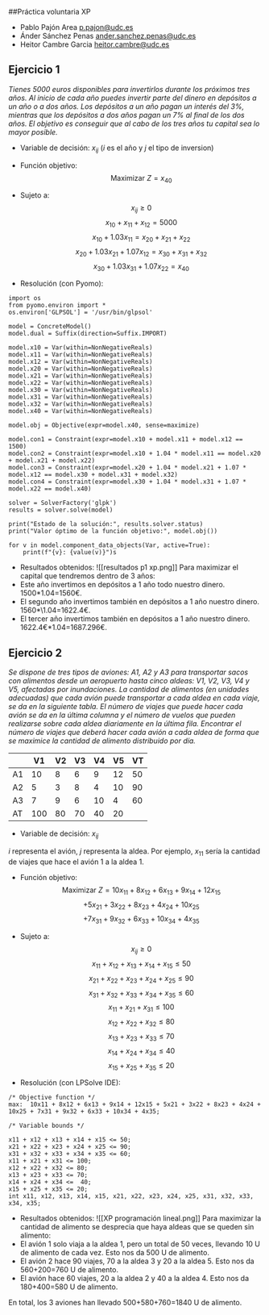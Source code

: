 ##Práctica voluntaria XP

+ Pablo Pajón Area
p.pajon@udc.es
+ Ánder Sánchez Penas
ander.sanchez.penas@udc.es
+ Heitor Cambre Garcia
heitor.cambre@udc.es

## Ejercicio 1
*Tienes 5000 euros disponibles para invertirlos durante los próximos tres años. Al inicio de cada año puedes invertir parte del dinero en depósitos a un año o a dos años. Los depósitos a un año pagan un interés del 3%, mientras que los depósitos a dos años pagan un 7% al final de los dos años. El objetivo es conseguir que al cabo de los tres años tu capital sea lo mayor posible.*
+ Variable de decisión:
$x_{ij}$ ($i$ es el año y $j$ el tipo de inversion)

+ Función objetivo:
$$\text{Maximizar } Z = x_{40}$$
+ Sujeto a:
$$x_{ij} \geq 0$$ $$x_{10} + x_{11} + x_{12} = 5000$$
$$x_{10} + 1.03x_{11} = x_{20} + x_{21} + x_{22}$$
$$x_{20} + 1.03x_{21} + 1.07x_{12} = x_{30} + x_{31} + x_{32}$$
$$x_{30} + 1.03x_{31} + 1.07x_{22} = x_{40}$$

+ Resolución (con Pyomo):
```
import os
from pyomo.environ import *
os.environ['GLPSOL'] = '/usr/bin/glpsol'

model = ConcreteModel()
model.dual = Suffix(direction=Suffix.IMPORT)

model.x10 = Var(within=NonNegativeReals)
model.x11 = Var(within=NonNegativeReals)
model.x12 = Var(within=NonNegativeReals)
model.x20 = Var(within=NonNegativeReals)
model.x21 = Var(within=NonNegativeReals)
model.x22 = Var(within=NonNegativeReals)
model.x30 = Var(within=NonNegativeReals)
model.x31 = Var(within=NonNegativeReals)
model.x32 = Var(within=NonNegativeReals)
model.x40 = Var(within=NonNegativeReals)

model.obj = Objective(expr=model.x40, sense=maximize)

model.con1 = Constraint(expr=model.x10 + model.x11 + model.x12 == 1500)
model.con2 = Constraint(expr=model.x10 + 1.04 * model.x11 == model.x20 + model.x21 + model.x22)
model.con3 = Constraint(expr=model.x20 + 1.04 * model.x21 + 1.07 * model.x12 == model.x30 + model.x31 + model.x32)
model.con4 = Constraint(expr=model.x30 + 1.04 * model.x31 + 1.07 * model.x22 == model.x40)

solver = SolverFactory('glpk')
results = solver.solve(model)

print("Estado de la solución:", results.solver.status)
print("Valor óptimo de la función objetivo:", model.obj())

for v in model.component_data_objects(Var, active=True):
    print(f"{v}: {value(v)}")s
```

+ Resultados obtenidos:
![[resultados p1 xp.png]]
Para maximizar el capital que tendremos dentro de 3 años:
+ Este año invertimos en depósitos a 1 año todo nuestro dinero. 1500\*1.04=1560€.
+ El segundo año invertimos también en depósitos a 1 año nuestro dinero. 1560*\1.04=1622.4€.
+ El tercer año invertimos también en depósitos a 1 año nuestro dinero. 1622.4€\*1.04=1687.296€.

## Ejercicio 2
*Se dispone de tres tipos de aviones: A1, A2 y A3 para transportar sacos con alimentos desde un aeropuerto hasta cinco aldeas: V1, V2, V3, V4 y V5, afectadas por inundaciones. La cantidad de alimentos (en unidades adecuadas) que cada avión puede transportar a cada aldea en cada viaje, se da en la siguiente tabla. El número de viajes que puede hacer cada avión se da en la última columna y el número de vuelos que pueden realizarse sobre cada aldea diariamente en la última fila. Encontrar el número de viajes que deberá hacer cada avión a cada aldea de forma que se maximice la cantidad de alimento distribuido por día.*

|    | V1 | V2 | V3 | V4 | V5 | VT |
|----|----|----|----|----|----|----|
| A1 | 10 | 8  | 6  | 9  | 12 | 50 |
| A2 | 5  | 3  | 8  | 4  | 10 | 90 |
| A3 | 7  | 9  | 6  | 10 | 4  | 60 |
| AT | 100| 80 | 70 | 40 | 20 |    |
+ Variable de decisión:
$x_{ij}$

$i$ representa el avión, $j$ representa la aldea. Por ejemplo, $x_{11}$ sería la cantidad de viajes que hace el avión 1 a la aldea 1.

+ Función objetivo:
$$\text{Maximizar } Z = 10x_{11} + 8x_{12} + 6x_{13} + 9x_{14} + 12x_{15}$$$$   + 5x_{21} + 3x_{22} + 8x_{23} + 4x_{24} + 10x_{25}$$ $$  + 7x_{31} + 9x_{32} + 6x_{33} + 10x_{34} + 4x_{35}$$

+ Sujeto a:
$$x_{ij}\geq0$$
$$x_{11} + x_{12} + x_{13} + x_{14} + x_{15} \leq 50$$
$$x_{21} + x_{22} + x_{23} + x_{24} + x_{25} \leq 90$$
$$x_{31} + x_{32} + x_{33} + x_{34} + x_{35} \leq 60$$
$$x_{11} + x_{21} + x_{31} \leq 100$$
$$x_{12} + x_{22} + x_{32} \leq 80$$
$$x_{13} + x_{23} + x_{33} \leq 70$$
$$x_{14} + x_{24} + x_{34} \leq 40$$
$$x_{15} + x_{25} + x_{35} \leq 20$$

+ Resolución (con LPSolve IDE):
```
/* Objective function */
max:  10x11 + 8x12 + 6x13 + 9x14 + 12x15 + 5x21 + 3x22 + 8x23 + 4x24 + 10x25 + 7x31 + 9x32 + 6x33 + 10x34 + 4x35;

/* Variable bounds */

x11 + x12 + x13 + x14 + x15 <= 50;
x21 + x22 + x23 + x24 + x25 <= 90;
x31 + x32 + x33 + x34 + x35 <= 60;
x11 + x21 + x31 <= 100;
x12 + x22 + x32 <= 80;
x13 + x23 + x33 <= 70;
x14 + x24 + x34 <=  40;
x15 + x25 + x35 <= 20;
int x11, x12, x13, x14, x15, x21, x22, x23, x24, x25, x31, x32, x33, x34, x35;
```

+ Resultados obtenidos:
![[XP programación lineal.png]]
Para maximizar la cantidad de alimento se desprecia que haya aldeas que se queden sin alimento:
+ El avión 1 solo viaja a la aldea 1, pero un total de 50 veces, llevando 10 U de alimento de cada vez. Esto nos da 500 U de alimento.
+ El avión 2 hace 90 viajes, 70 a la aldea 3 y 20 a la aldea 5. Esto nos da 560+200=760 U de alimento.
+ El avión hace 60 viajes, 20 a la aldea 2 y 40 a la aldea 4. Esto nos da 180+400=580 U de alimento.

En total, los 3 aviones han llevado 500+580+760=1840 U de alimento.
